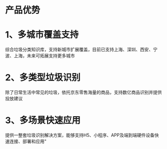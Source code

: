 # 产品优势

# 1、多城市覆盖支持
综合垃圾分类知识库，支持新城市扩展覆盖，目前已支持上海、深圳、西安、宁波、上海，未来可拓展支持更多城市

# 2、多类型垃圾识别
除了日常生活中常见的垃圾，依托京东零售海量的商品，支持数亿商品识别并提供投放建议

# 3、多场景快速应用
提供一整套垃圾识别解决方案，能够支持H5、小程序、APP及端到端硬件设备快速连接、部署和应用"